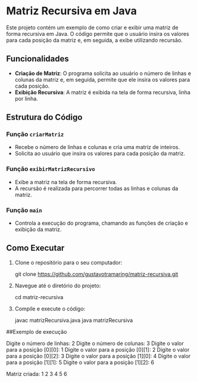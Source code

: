 # Matriz Recursiva em Java

Este projeto contém um exemplo de como criar e exibir uma matriz de forma recursiva em Java. O código permite que o usuário insira os valores para cada posição da matriz e, em seguida, a exibe utilizando recursão.

## Funcionalidades

- **Criação de Matriz**: O programa solicita ao usuário o número de linhas e colunas da matriz e, em seguida, permite que ele insira os valores para cada posição.
- **Exibição Recursiva**: A matriz é exibida na tela de forma recursiva, linha por linha.

## Estrutura do Código

### Função `criarMatriz`

- Recebe o número de linhas e colunas e cria uma matriz de inteiros.
- Solicita ao usuário que insira os valores para cada posição da matriz.

### Função `exibirMatrizRecursivo`

- Exibe a matriz na tela de forma recursiva.
- A recursão é realizada para percorrer todas as linhas e colunas da matriz.

### Função `main`

- Controla a execução do programa, chamando as funções de criação e exibição da matriz.

## Como Executar

1. Clone o repositório para o seu computador:

   git clone https://github.com/gustavotramaring/matriz-recursiva.git

2. Navegue até o diretório do projeto:
   
   cd matriz-recursiva

3. Compile e execute o código:

   javac matrizRecursiva.java
   java matrizRecursiva

##Exemplo de execução

Digite o número de linhas: 2
Digite o número de colunas: 3
Digite o valor para a posição [0][0]: 1
Digite o valor para a posição [0][1]: 2
Digite o valor para a posição [0][2]: 3
Digite o valor para a posição [1][0]: 4
Digite o valor para a posição [1][1]: 5
Digite o valor para a posição [1][2]: 6

Matriz criada:
1 2 3
4 5 6
